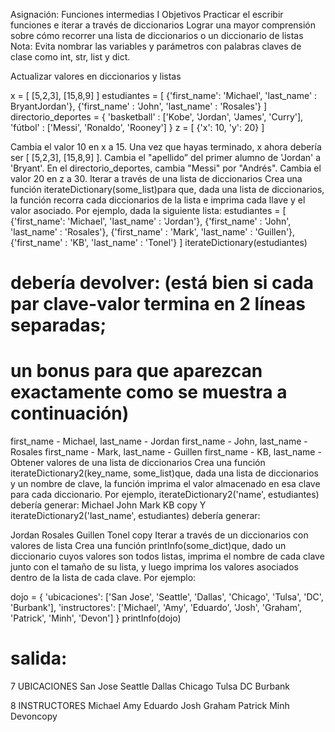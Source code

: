 Asignación: Funciones intermedias I
Objetivos
Practicar el escribir funciones e iterar a través de diccionarios
Lograr una mayor comprensión sobre cómo recorrer una lista de diccionarios o un diccionario de listas
Nota: Evita nombrar las variables y parámetros con palabras claves de clase como int, str, list y dict.

Actualizar valores en diccionarios y listas

x = [ [5,2,3], [15,8,9] ] 
estudiantes = [
     {'first_name':  'Michael', 'last_name' : BryantJordan'},
     {'first_name' : 'John', 'last_name' : 'Rosales'}
]
directorio_deportes = {
    'basketball' : ['Kobe', 'Jordan', 'James', 'Curry'],
    'fútbol' : ['Messi', 'Ronaldo', 'Rooney']
}
z = [ {'x': 10, 'y': 20} ]


Cambia el valor 10 en x a 15. Una vez que hayas terminado, x ahora debería ser [ [5,2,3], [15,8,9] ].
Cambia el "apellido” del primer alumno de 'Jordan' a 'Bryant'.
En el directorio_deportes, cambia "Messi" por "Andrés".
Cambia el valor 20 en z a 30.
Iterar a través de una lista de diccionarios
Crea una función iterateDictionary(some_list)para que, dada una lista de diccionarios, la función recorra cada diccionarios de la lista e imprima cada llave y el valor asociado. Por ejemplo, dada la siguiente lista:
estudiantes = [
         {'first_name':  'Michael', 'last_name' : 'Jordan'},
         {'first_name' : 'John', 'last_name' : 'Rosales'},
         {'first_name' : 'Mark', 'last_name' : 'Guillen'},
         {'first_name' : 'KB', 'last_name' : 'Tonel'}
    ]
iterateDictionary(estudiantes) 
# debería devolver: (está bien si cada par clave-valor termina en 2 líneas separadas;
# un bonus para que aparezcan exactamente como se muestra a continuación)
first_name - Michael, last_name - Jordan
first_name - John, last_name - Rosales
first_name - Mark, last_name - Guillen
first_name - KB, last_name - 
Obtener valores de una lista de diccionarios
Crea una función iterateDictionary2(key_name, some_list)que, dada una lista de diccionarios y un nombre de clave, la función imprima el valor almacenado en esa clave para cada diccionario. Por ejemplo, iterateDictionary2('name', estudiantes) debería generar:
Michael
John
Mark
KB
copy
Y iterateDictionary2('last_name', estudiantes) debería generar:

Jordan
Rosales
Guillen
Tonel
copy
Iterar a través de un diccionarios con valores de lista
Crea una función printInfo(some_dict)que, dado un diccionario cuyos valores son todos listas, imprima el nombre de cada clave junto con el tamaño de su lista, y luego imprima los valores asociados dentro de la lista de cada clave. Por ejemplo:

dojo = {
   'ubicaciones': ['San Jose', 'Seattle', 'Dallas', 'Chicago', 'Tulsa', 'DC', 'Burbank'],
   'instructores': ['Michael', 'Amy', 'Eduardo', 'Josh', 'Graham', 'Patrick', 'Minh', 'Devon']
}
printInfo(dojo)


# salida:
7 UBICACIONES
San Jose
Seattle
Dallas
Chicago
Tulsa
DC
Burbank
    
8 INSTRUCTORES
Michael
Amy
Eduardo
Josh
Graham
Patrick
Minh
Devoncopy
